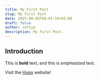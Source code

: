 ```yaml
---
title: My First Post
slug: My First Post
date: 2025-06-05T06:01:54+03:00
draft: false
author: sofiya
description: My First Post.
---
```


## Introduction

This is **bold** text, and this is *emphasized* text.

Visit the [Hugo](https://gohugo.io) website!
